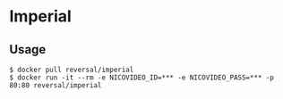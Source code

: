 # Imperial

## Usage
```
$ docker pull reversal/imperial
$ docker run -it --rm -e NICOVIDEO_ID=*** -e NICOVIDEO_PASS=*** -p 80:80 reversal/imperial
```
